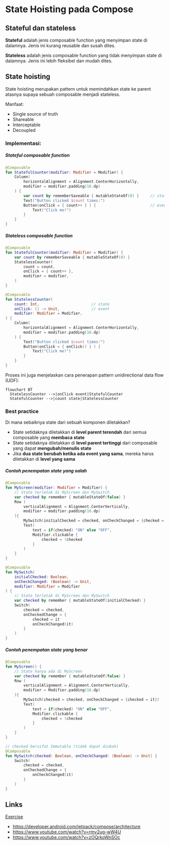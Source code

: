 # State Hoisting pada Compose

## Stateful dan stateless

**Stateful** adalah jenis composable function yang menyimpan state di dalamnya. Jenis ini kurang reusable dan susah dites.

**Stateless** adalah jenis composable function yang tidak menyimpan state di dalamnya. Jenis ini lebih fleksibel dan mudah dites.

## State hoisting

State hoisting merupakan pattern untuk memindahkan state ke parent atasnya supaya sebuah composable menjadi stateless.

Manfaat:

- Single source of truth
- Shareable
- Interceptable
- Decoupled

### Implementasi:

##### Stateful composable function

```kotlin
@Composable
fun StatefulCounter(modifier: Modifier = Modifier) {
    Column(
        horizontalAlignment = Alignment.CenterHorizontally,
        modifier = modifier.padding(16.dp)
    ) {
        var count by rememberSaveable { mutableStateOf(0) }     // state
        Text("Button clicked $count times:")
        Button(onClick = { count++ } ) {                        // event
            Text("Click me!")
        }
    }
}
```

##### Stateless composable function

```kotlin
@Composable
fun StatefulCounter(modifier: Modifier = Modifier) {
    var count by rememberSaveable { mutableStateOf(0) }
    StatelessCounter(
        count = count,
        onClick = { count++ },
        modifier = modifier,
    )
}

@Composable
fun StatelessCounter(
    count: Int,                       // state
    onClick: () -> Unit,              // event
    modifier: Modifier = Modifier,
) {
    Column(
        horizontalAlignment = Alignment.CenterHorizontally,
        modifier = modifier.padding(16.dp)
    ) {
        Text("Button clicked $count times:")
        Button(onClick = { onClick() } ) {
            Text("Click me!")
        }
    }
}
```

Proses ini juga menjelaskan cara penerapan pattern unidirectional data flow (UDF):

```mermaid
flowchart BT
  StatelessCounter -->|onClick event|StatefulCounter
  StatefulCounter -->|count state|StatelessCounter
```

### Best practice

Di mana sebaiknya state dari sebuah komponen diletakkan?

- State setidaknya diletakkan di **level parent terendah** dari semua composable yang **membaca state**
- State setidaknya diletakkan di **level parent tertinggi** dari composable yang dapat **mengubah/menulis state**
- Jika **dua state berubah ketika ada event yang sama**, mereka harus diletakkan di **level yang sama**

##### Contoh penempatan state yang salah

```kotlin
@Composable
fun MyScreen(modifier: Modifier = Modifier) {
    // State terletak di MyScreen dan MySwitch
    var checked by remember { mutableStateOf(false) }
    Row (
        verticalAlignment = Alignment.CenterVertically,
        modifier = modifier.padding(16.dp)
    ){
        MySwitch(initialChecked = checked, onCheckChanged = {checked = it})
        Text(
            text = if(checked) "ON" else "OFF",
            Modifier.clickable {
                checked = !checked
            }
        )
    }
}

@Composable
fun MySwitch(
    initialChecked: Boolean,
    onCheckChanged: (Boolean) -> Unit,
    modifier: Modifier = Modifier
) {
    // State terletak di MyScreen dan MySwitch
    var checked by remember { mutableStateOf(initialChecked) }
    Switch(
        checked = checked,
        onCheckedChange = {
            checked = it
            onCheckChanged(it)
        }
    )
}
```

##### Contoh penempatan state yang benar

```kotlin
@Composable
fun MyScreen() {
    // State hanya ada di MyScreen
    var checked by remember { mutableStateOf(false) }
    Row (
        verticalAlignment = Alignment.CenterVertically,
        modifier = Modifier.padding(16.dp)
    ){
        MySwitch(checked = checked, onCheckChanged = {checked = it})
        Text(
            text = if(checked) "ON" else "OFF",
            Modifier.clickable {
                checked = !checked
            }
        )
    }
}

// checked bersifat Immutable (tidak dapat diubah)
@Composable
fun MySwitch(checked: Boolean, onCheckChanged: (Boolean) -> Unit) {
    Switch(
        checked = checked,
        onCheckedChange = {
            onCheckChanged(it)
        }
    )
}
```

## Links

[Exercise](./MyTemperatureConverter/app/src/main/java/com/example/mytemperatureconverter/MainActivity.kt)

- https://developer.android.com/jetpack/compose/architecture
- https://www.youtube.com/watch?v=rmv2ug-wW4U
- https://www.youtube.com/watch?v=zOQrkoWnSOc
